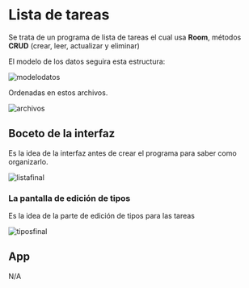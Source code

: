 # Lista de tareas
 Se trata de un programa de lista de tareas el cual usa **Room**, métodos **CRUD** (crear, leer, actualizar y eliminar)

El modelo de los datos seguira esta estructura:

![modelodatos](https://github.com/user-attachments/assets/a53ccc0b-9f87-4e9a-84d1-a7b948cc4f64)

Ordenadas en estos archivos.

![archivos](https://github.com/user-attachments/assets/37c63be9-110e-488e-b18b-1b43b6602061)


 ## Boceto de la interfaz

Es la idea de la interfaz antes de crear el programa para saber como organizarlo.

![listafinal](https://github.com/user-attachments/assets/496fb44c-447c-4f4f-a2f2-a468a063cccb)

### La pantalla de edición de tipos

Es la idea de la parte de edición de tipos para las tareas

![tiposfinal](https://github.com/user-attachments/assets/1af265fa-9f18-4c76-990e-b6615759f057)


## App

N/A
